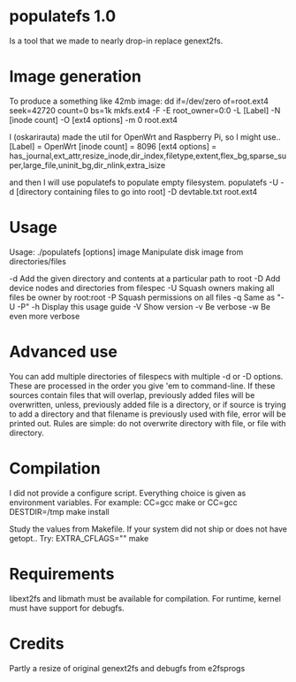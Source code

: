 populatefs 1.0
==========

Is a tool that we made to nearly drop-in replace genext2fs.

Image generation
================
To produce a something like 42mb image:
dd if=/dev/zero of=root.ext4 seek=42720 count=0 bs=1k
mkfs.ext4 -F -E root_owner=0:0 -L [Label] -N [inode count] -O [ext4 options] -m 0 root.ext4

I (oskarirauta) made the util for OpenWrt and Raspberry Pi, so I might use..
[Label] = OpenWrt
[inode count] = 8096
[ext4 options] = has_journal,ext_attr,resize_inode,dir_index,filetype,extent,flex_bg,sparse_super,large_file,uninit_bg,dir_nlink,extra_isize

and then I will use populatefs to populate empty filesystem.
populatefs -U -d [directory containing files to go into root] -D devtable.txt root.ext4

Usage
=====
Usage: ./populatefs [options] image
Manipulate disk image from directories/files

 -d <directory>   Add the given directory and contents at a particular path to root
 -D <file>        Add device nodes and directories from filespec
 -U               Squash owners making all files be owner by root:root
 -P               Squash permissions on all files
 -q               Same as "-U -P"
 -h               Display this usage guide
 -V               Show version
 -v               Be verbose
 -w               Be even more verbose
 
Advanced use
============
You can add multiple directories of filespecs with multiple -d or -D options. These are processed in the order you give 'em to command-line. If these sources contain files that will overlap, previously added files will be overwritten, unless, previously added file is a directory, or if source is trying to add a directory and that filename is previously used with file, error will be printed out. Rules are simple: do not overwrite directory with file, or file with directory.

Compilation
===========
I did not provide a configure script. Everything choice is given as environment variables. For example:
CC=gcc make
or
CC=gcc DESTDIR=/tmp make install

Study the values from Makefile.
If your system did not ship or does not have getopt.. Try:
EXTRA_CFLAGS="" make

Requirements
============
libext2fs and libmath must be available for compilation.
For runtime, kernel must have support for debugfs.

Credits
=======
Partly a resize of original genext2fs and debugfs from e2fsprogs
